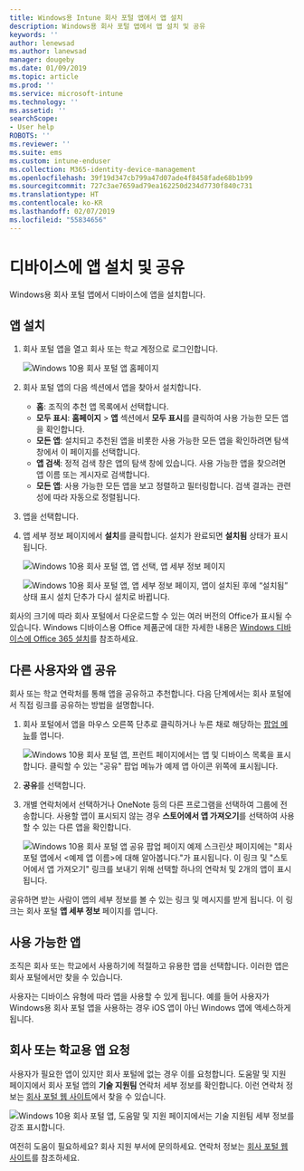 ```yaml
---
title: Windows용 Intune 회사 포털 앱에서 앱 설치
description: Windows용 회사 포털 앱에서 앱 설치 및 공유
keywords: ''
author: lenewsad
ms.author: lanewsad
manager: dougeby
ms.date: 01/09/2019
ms.topic: article
ms.prod: ''
ms.service: microsoft-intune
ms.technology: ''
ms.assetid: ''
searchScope:
- User help
ROBOTS: ''
ms.reviewer: ''
ms.suite: ems
ms.custom: intune-enduser
ms.collection: M365-identity-device-management
ms.openlocfilehash: 39f19d347cb799a47d07ade4f8458fade68b1b99
ms.sourcegitcommit: 727c3ae7659ad79ea162250d234d7730f840c731
ms.translationtype: HT
ms.contentlocale: ko-KR
ms.lasthandoff: 02/07/2019
ms.locfileid: "55834656"
---
```

# <a name="install-and-share-apps-on-your-device"></a>디바이스에 앱 설치 및 공유
Windows용 회사 포털 앱에서 디바이스에 앱을 설치합니다.

## <a name="install-apps"></a>앱 설치

1. 회사 포털 앱을 열고 회사 또는 학교 계정으로 로그인합니다.  

    ![Windows 10용 회사 포털 앱 홈페이지](./media/RS1_AppDetailsPage_Installed_03.png)    
2. 회사 포털 앱의 다음 섹션에서 앱을 찾아서 설치합니다.  

    * **홈**: 조직의 추천 앱 목록에서 선택합니다.  
    * **모두 표시**: **홈페이지** > **앱** 섹션에서 **모두 표시**를 클릭하여 사용 가능한 모든 앱을 확인합니다.  
    * **모든 앱**: 설치되고 추천된 앱을 비롯한 사용 가능한 모든 앱을 확인하려면 탐색 창에서 이 페이지를 선택합니다.  
    * **앱 검색**: 정적 검색 창은 앱의 탐색 창에 있습니다.  사용 가능한 앱을 찾으려면 앱 이름 또는 게시자로 검색합니다.  
    * **모든 앱**: 사용 가능한 모든 앱을 보고 정렬하고 필터링합니다. 검색 결과는 관련성에 따라 자동으로 정렬됩니다.  

3. 앱을 선택합니다.   
4. 앱 세부 정보 페이지에서 **설치**를 클릭합니다. 설치가 완료되면 **설치됨** 상태가 표시됩니다.  

    ![Windows 10용 회사 포털 앱, 앱 선택, 앱 세부 정보 페이지](./media/RS1_AppDetailsPage_Installed_02.png)  
    
    ![Windows 10용 회사 포털 앱, 앱 세부 정보 페이지, 앱이 설치된 후에 “설치됨” 상태 표시 설치 단추가 다시 설치로 바뀝니다.](./media/RS1_AppDetailsPage_Installed_01.png)    

 회사의 크기에 따라 회사 포털에서 다운로드할 수 있는 여러 버전의 Office가 표시될 수 있습니다. Windows 디바이스용 Office 제품군에 대한 자세한 내용은 [Windows 디바이스에 Office 365 설치](./install-office-windows.md)를 참조하세요.

## <a name="share-apps-with-others"></a>다른 사용자와 앱 공유  
회사 또는 학교 연락처를 통해 앱을 공유하고 추천합니다. 다음 단계에서는 회사 포털에서 직접 링크를 공유하는 방법을 설명합니다.

1. 회사 포털에서 앱을 마우스 오른쪽 단추로 클릭하거나 누른 채로 해당하는 [팝업 메뉴](https://docs.microsoft.com//windows/uwp/design/controls-and-patterns/menus)를 엽니다.  

    ![Windows 10용 회사 포털 앱, 프런트 페이지에서는 앱 및 디바이스 목록을 표시합니다. 클릭할 수 있는 "공유" 팝업 메뉴가 예제 앱 아이콘 위쪽에 표시됩니다. ](./media/1808_ShareContext_CP_Windows.png)  

2. **공유**를 선택합니다.
3. 개별 연락처에서 선택하거나 OneNote 등의 다른 프로그램을 선택하여 그룹에 전송합니다. 사용할 앱이 표시되지 않는 경우 **스토어에서 앱 가져오기**를 선택하여 사용할 수 있는 다른 앱을 확인합니다.  

    ![Windows 10용 회사 포털 앱 공유 팝업 페이지 예제 스크린샷 페이지에는 "회사 포털 앱에서 <예제 앱 이름>에 대해 알아봅니다."가 표시됩니다. 이 링크 및 "스토어에서 앱 가져오기" 링크를 보내기 위해 선택할 하나의 연락처 및 2개의 앱이 표시됩니다. ](./media/1808_ShareApps_CP_Windows.png) 

공유하면 받는 사람이 앱의 세부 정보를 볼 수 있는 링크 및 메시지를 받게 됩니다. 이 링크는 회사 포털  **앱 세부 정보** 페이지를 엽니다. 

## <a name="available-apps"></a>사용 가능한 앱  

조직은 회사 또는 학교에서 사용하기에 적절하고 유용한 앱을 선택합니다. 이러한 앱은 회사 포털에서만 찾을 수 있습니다.  

사용자는 디바이스 유형에 따라 앱을 사용할 수 있게 됩니다. 예를 들어 사용자가 Windows용 회사 포털 앱을 사용하는 경우 iOS 앱이 아닌 Windows 앱에 액세스하게 됩니다.  

## <a name="request-an-app-for-work-or-school"></a>회사 또는 학교용 앱 요청  
사용자가 필요한 앱이 있지만 회사 포털에 없는 경우 이를 요청합니다. 도움말 및 지원 페이지에서 회사 포털 앱의 **기술 지원팀** 연락처 세부 정보를 확인합니다. 이런 연락처 정보는 [회사 포털 웹 사이트](https://go.microsoft.com/fwlink/?linkid=2010980)에서 찾을 수 있습니다.    

  ![Windows 10용 회사 포털 앱, 도움말 및 지원 페이지에서는 기술 지원팀 세부 정보를 강조 표시합니다. ](./media/1812_UCP_Help_Support_helpdesk.png)  


여전히 도움이 필요하세요? 회사 지원 부서에 문의하세요. 연락처 정보는 [회사 포털 웹 사이트](https://go.microsoft.com/fwlink/?linkid=2010980)를 참조하세요.  
